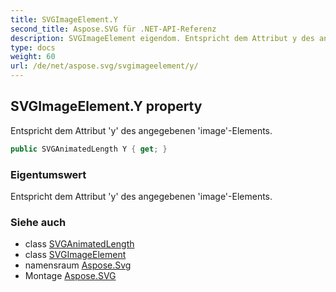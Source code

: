 ```yaml
---
title: SVGImageElement.Y
second_title: Aspose.SVG für .NET-API-Referenz
description: SVGImageElement eigendom. Entspricht dem Attribut y des angegebenen imageElements.
type: docs
weight: 60
url: /de/net/aspose.svg/svgimageelement/y/
---
```

## SVGImageElement.Y property

Entspricht dem Attribut 'y' des angegebenen 'image'-Elements.

```csharp
public SVGAnimatedLength Y { get; }
```

### Eigentumswert

Entspricht dem Attribut 'y' des angegebenen 'image'-Elements.

### Siehe auch

* class [SVGAnimatedLength](../../../aspose.svg.datatypes/svganimatedlength/)
* class [SVGImageElement](../)
* namensraum [Aspose.Svg](../../svgimageelement/)
* Montage [Aspose.SVG](../../../)


